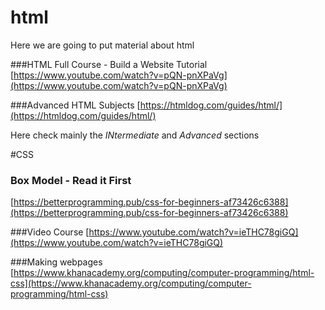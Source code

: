 # html
 Here we are going to put material about html

###HTML Full Course - Build a Website Tutorial
[https://www.youtube.com/watch?v=pQN-pnXPaVg](https://www.youtube.com/watch?v=pQN-pnXPaVg)

###Advanced HTML Subjects
[https://htmldog.com/guides/html/](https://htmldog.com/guides/html/)

Here check mainly the *INtermediate* and *Advanced* sections

 
#CSS

### Box Model - Read it First
[https://betterprogramming.pub/css-for-beginners-af73426c6388](https://betterprogramming.pub/css-for-beginners-af73426c6388)

###Video Course
[https://www.youtube.com/watch?v=ieTHC78giGQ](https://www.youtube.com/watch?v=ieTHC78giGQ)


###Making webpages
[https://www.khanacademy.org/computing/computer-programming/html-css](https://www.khanacademy.org/computing/computer-programming/html-css)
